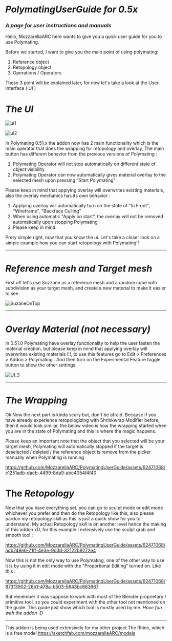 # ***PolymatingUserGuide for 0.5x***
### _A page for user instructions and manuals_

Hello, MozzarellaARC here wants to give you a quick user guide for you to use Polymating.

Before we started, I want to give you the main point of using polymating:
1. Reference object
2. Retopology object
3. Operations / Operators

These 3 point will be explained later, for now let's take a look at the User Interface ( UI )

# _The UI_

![ui1](https://github.com/MozzarellaARC/PolymatingUserGuide/assets/62471068/be62331a-9e02-42c7-b2ce-a9f08d2e6040)

![ui2](https://github.com/MozzarellaARC/PolymatingUserGuide/assets/62471068/9a5ec593-ab9e-4110-9f21-93ca501aa6d0)

In Polymating 0.51.x the addon now has 2 main functionality which is the main operator that does the wrapping for retopology and overlay, The main button has different behavior from the previous versions of Polymating :
1. Polymating Operator will not stop automatically on different state of object visibility
2. Polymating Operator can now automatically gives material overlay to the selected mesh upon pressing "Start Polymating"

Please keep in mind that applying overlay will overwrites existing materials, also the overlay mechanics has its own behavior :
1. Applying overlay will automatically turn on the state of "In Front", "Wireframe", "Backface Culling"
2. When using automatic "Apply on start", the overlay will not be removed automatically upon stopping Polymating
3. Please keep in mind.

Prety simple right, now that you know the ui. Let's take a closer look on a simple example how you can start retopology with Polymating!!

- - -

# _Reference mesh and Target mesh_

First off let's use Suzzane as a reference mesh and a random cube with subdivision as your target mesh, and create a new material to make it easier to see.

![SuzaneOnTop](https://github.com/MozzarellaARC/PolymatingUserGuide/assets/62471068/6b78647a-0e04-4dc8-a8e0-4031d8ae9b0c)

- - -

# _Overlay Material (not necessary)_

In 0.51.0 Polymating have overlay functionality to help the user fasten the material creation, but please keep in mind that applying overlay will overwrites existing materials !!!, to use this features go to Edit > Preferences > Addon > Polymating . And then turn on the Experimental Feature toggle button to show the other settings.

![UI_3](https://github.com/MozzarellaARC/PolymatingUserGuide/assets/62471068/c2952aad-2def-4871-a4a2-cb4d786af984)

- - -

# _The Wrapping_
Ok Now the next part is kinda scary but, don't be afraid. Because if you have already experience retopologizing with Shrinkwrap Modifier before, then it would look similar, the below video is how the wrapping started when you are in the state of Polymating and this is where the magic happens.

Please keep an important note that the object that you selected will be your target mesh, Polymating will automatically stopped if the target is deselected / deleted / the reference object is remove from the picker manually when Polymating is running

https://github.com/MozzarellaARC/PolymatingUserGuide/assets/62471068/e1251adb-daeb-4499-8da9-abc4054f4f40

# The _Retopology_
Now that you have everything set, you can go to sculpt mode or edit mode whichever you prefer and then do the Retopology like this, also please pardon my retopology skill as this is just a quick show for you to understand. My actual Retopology skill is on another level hence the making of this addon xD, for this example I extensively use the sculpt grab and smooth tool :

https://github.com/MozzarellaARC/PolymatingUserGuide/assets/62471068/adb748e6-71ff-4e3e-9d3d-32122b9272e4

Now this is not the only way to use Polymating, one of the other way to use it is by using it in edit mode with the "Proportional Editing" turned on. Like this :

https://github.com/MozzarellaARC/PolymatingUserGuide/assets/62471068/873f3902-26b1-478a-b503-5643bc663667

But remember it was suppose to work with most of the Blender proprietary / primitive tool, so you could experiment with the other tool not mentioned on the guide. This guide just show which tool is mostly used by me.
_Have fun with the addon :D_

- - -
This addon is being used extensively for my other project The Rhine, which is a free model
https://sketchfab.com/mozzarellaARC/models
